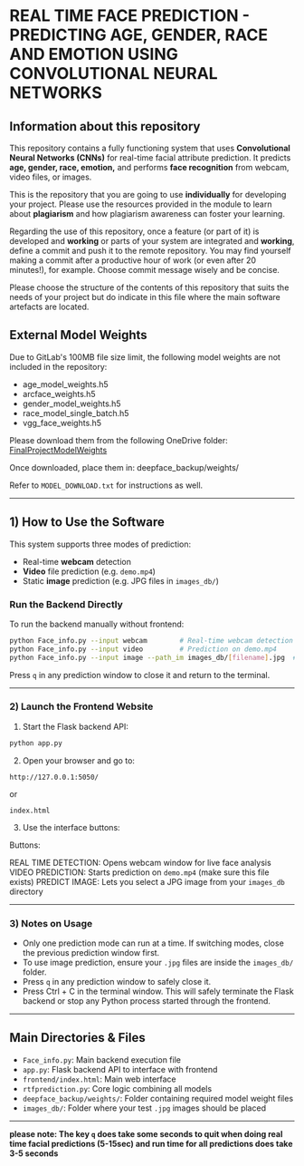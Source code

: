 # REAL TIME FACE PREDICTION - PREDICTING AGE, GENDER, RACE AND EMOTION USING CONVOLUTIONAL NEURAL NETWORKS

## Information about this repository

This repository contains a fully functioning system that uses **Convolutional Neural Networks (CNNs)** for real-time facial attribute prediction. It predicts **age, gender, race, emotion,** and performs **face recognition** from webcam, video files, or images.

This is the repository that you are going to use **individually** for developing your project. Please use the resources provided in the module to learn about **plagiarism** and how plagiarism awareness can foster your learning.

Regarding the use of this repository, once a feature (or part of it) is developed and **working** or parts of your system are integrated and **working**, define a commit and push it to the remote repository. You may find yourself making a commit after a productive hour of work (or even after 20 minutes!), for example. Choose commit message wisely and be concise.

Please choose the structure of the contents of this repository that suits the needs of your project but do indicate in this file where the main software artefacts are located.

## External Model Weights

Due to GitLab's 100MB file size limit, the following model weights are not included in the repository:

- age_model_weights.h5
- arcface_weights.h5
- gender_model_weights.h5
- race_model_single_batch.h5
- vgg_face_weights.h5

Please download them from the following OneDrive folder:
[FinalProjectModelWeights](https://uniofleicester-my.sharepoint.com/:f:/r/personal/sa1021_student_le_ac_uk/Documents/FinalProjectModelWeights?csf=1&web=1&e=LE5oGW)

Once downloaded, place them in:
deepface_backup/weights/

Refer to `MODEL_DOWNLOAD.txt` for instructions as well.

---

## 1) How to Use the Software

This system supports three modes of prediction:
- Real-time **webcam** detection
- **Video** file prediction (e.g. `demo.mp4`)
- Static **image** prediction (e.g. JPG files in `images_db/`)

### Run the Backend Directly

To run the backend manually without frontend:

```bash
python Face_info.py --input webcam        # Real-time webcam detection
python Face_info.py --input video         # Prediction on demo.mp4
python Face_info.py --input image --path_im images_db/[filename].jpg  # Prediction on an image
```

Press `q` in any prediction window to close it and return to the terminal.

---

### 2) Launch the Frontend Website

1. Start the Flask backend API:

```bash
python app.py
```

2. Open your browser and go to:

```
http://127.0.0.1:5050/
```
or
```
index.html
```

3. Use the interface buttons:

Buttons:

REAL TIME DETECTION: Opens webcam window for live face analysis              
VIDEO PREDICTION: Starts prediction on `demo.mp4` (make sure this file exists)
PREDICT IMAGE: Lets you select a JPG image from your `images_db` directory

---

### 3) Notes on Usage

- Only one prediction mode can run at a time. If switching modes, close the previous prediction window first.
- To use image prediction, ensure your `.jpg` files are inside the `images_db/` folder.
- Press `q` in any prediction window to safely close it.
- Press Ctrl + C in the terminal window. This will safely terminate the Flask backend or stop any Python process started through the frontend.

---

## Main Directories & Files

- `Face_info.py`: Main backend execution file
- `app.py`: Flask backend API to interface with frontend
- `frontend/index.html`: Main web interface
- `rtfprediction.py`: Core logic combining all models
- `deepface_backup/weights/`: Folder containing required model weight files
- `images_db/`: Folder where your test `.jpg` images should be placed

---

**please note: The key `q` does take some seconds to quit when doing real time facial predictions (5-15sec) and run time for all predictions does take 3-5 seconds**